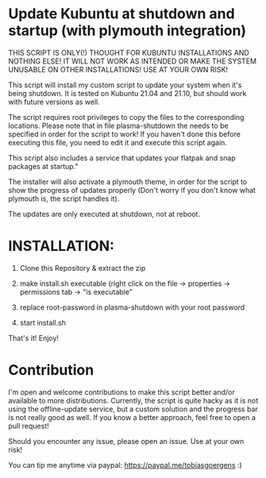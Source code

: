 # Update Kubuntu at shutdown and startup (with plymouth integration)
  THIS SCRIPT IS ONLY(!) THOUGHT FOR KUBUNTU INSTALLATIONS
  AND NOTHING ELSE!  IT WILL NOT WORK AS INTENDED OR MAKE
  THE SYSTEM UNUSABLE ON OTHER INSTALLATIONS!
  USE AT YOUR OWN RISK!

  This script will install my custom script to update your
  system when it's being shutdown. It is tested on Kubuntu
  21.04 and 21.10, but should work with future versions as
  well.

  The script requires root privileges to copy the
  files to the corresponding locations. Please note that
  in file plasma-shutdown the <root-password> needs to be
  specified in order for the script to work! If you
  haven't done this before executing this file, you need
  to edit it and execute this script again.

  This script also includes a service that updates your
  flatpak and snap packages at startup."

  The installer will also activate a plymouth theme,
  in order for the script to show the progress of
  updates properly (Don't worry if you don't know
  what plymouth is, the script handles it).
  
  The updates are only executed at shutdown, not at reboot.

# INSTALLATION:

  1. Clone this Repository & extract the zip
  
  2. make install.sh executable (right click on the file
  -> properties -> permissions tab -> "is executable"
  
  3. replace root-password in plasma-shutdown with your root password

  4. start install.sh

  That's it! Enjoy!
  
# Contribution
  I'm open and welcome contributions to make this script better and/or available to more distributions.
  Currently, the script is quite hacky as it is not using the offline-update service, but a custom
  solution and the progress bar is not really good as well.
  If you know a better approach, feel free to open a pull request!
  
  Should you encounter any issue, please open an issue. Use at your own risk!
  
  You can tip me anytime via paypal: https://paypal.me/tobiasgoergens :)
